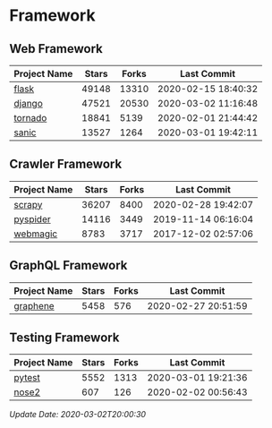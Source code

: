 # Framework

## Web Framework

| Project Name | Stars | Forks | Last Commit |
| ------------ | ----- | ----- | ----------- |
| [flask](https://github.com/pallets/flask) | 49148 | 13310 | 2020-02-15 18:40:32 |
| [django](https://github.com/django/django) | 47521 | 20530 | 2020-03-02 11:16:48 |
| [tornado](https://github.com/tornadoweb/tornado) | 18841 | 5139 | 2020-02-01 21:44:42 |
| [sanic](https://github.com/huge-success/sanic) | 13527 | 1264 | 2020-03-01 19:42:11 |

## Crawler Framework

| Project Name | Stars | Forks | Last Commit |
| ------------ | ----- | ----- | ----------- |
| [scrapy](https://github.com/scrapy/scrapy) | 36207 | 8400 | 2020-02-28 19:42:07 |
| [pyspider](https://github.com/binux/pyspider) | 14116 | 3449 | 2019-11-14 06:16:04 |
| [webmagic](https://github.com/code4craft/webmagic) | 8783 | 3717 | 2017-12-02 02:57:06 |

## GraphQL Framework

| Project Name | Stars | Forks | Last Commit |
| ------------ | ----- | ----- | ----------- |
| [graphene](https://github.com/graphql-python/graphene) | 5458 | 576 | 2020-02-27 20:51:59 |

## Testing Framework

| Project Name | Stars | Forks | Last Commit |
| ------------ | ----- | ----- | ----------- |
| [pytest](https://github.com/pytest-dev/pytest) | 5552 | 1313 | 2020-03-01 19:21:36 |
| [nose2](https://github.com/nose-devs/nose2) | 607 | 126 | 2020-02-02 00:56:43 |

*Update Date: 2020-03-02T20:00:30*